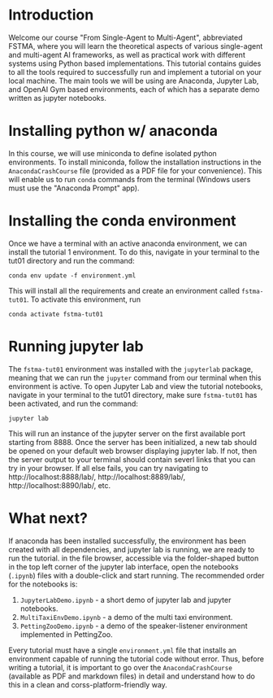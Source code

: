 # Introduction
Welcome our course "From Single-Agent to Multi-Agent", abbreviated FSTMA, where you will learn the theoretical aspects of various single-agent and multi-agent AI frameworks, as well as practical work with different systems using Python based implementations. This tutorial contains guides to all the tools required to successfully run and implement a tutorial on your local machine. The main tools we will be using are Anaconda, Jupyter Lab, and OpenAI Gym based environments, each of which has a separate demo written as jupyter notebooks.

# Installing python w/ anaconda
In this course, we will use miniconda to define isolated python environments. To install miniconda, follow the installation instructions in the `AnacondaCrashCourse` file (provided as a PDF file for your convenience). This will enable us to run `conda` commands from the terminal (Windows users must use the "Anaconda Prompt" app).

# Installing the conda environment
Once we have a terminal with an active anaconda environment, we can install the tutorial 1 environment. To do this, navigate in your terminal to the tut01 directory and run the command:
```
conda env update -f environment.yml
```
This will install all the requirements and create an environment called `fstma-tut01`. To activate this environment, run
```
conda activate fstma-tut01
```

# Running jupyter lab
The `fstma-tut01` environment was installed with the `jupyterlab` package, meaning that we can run the `jupyter` command from our terminal when this environment is active. To open Jupyter Lab and view the tutorial notebooks, navigate in your terminal to the tut01 directory, make sure `fstma-tut01` has been activated, and run the command:
```
jupyter lab
```
This will run an instance of the jupyter server on the first available port starting from 8888. Once the server has been initialized, a new tab should be opened on your default web browser displaying jupyter lab. If not, then the server output to your terminal should contain severl links that you can try in your browser. If all else fails, you can try navigating to http://localhost:8888/lab/, http://localhost:8889/lab/, http://localhost:8890/lab/, etc.

# What next?
If anaconda has been installed successfully, the environment has been created with all dependencies, and jupyter lab is running, we are ready to run the tutorial. in the file browser, accessible via the folder-shaped button in the top left corner of the jupyter lab interface, open the notebooks (`.ipynb`) files with a double-click and start running. The recommended order for the notebooks is:
1. `JupyterLabDemo.ipynb` - a short demo of jupyter lab and jupyter notebooks.
2. `MultiTaxiEnvDemo.ipynb` - a demo of the multi taxi environment.
3. `PettingZooDemo.ipynb` - a demo of the speaker-listener environment implemented in PettingZoo.

Every tutorial must have a single `environment.yml` file that installs an environment capable of running the tutorial code without error. Thus, before writing a tutorial, it is important to go over the `AnacondaCrashCourse` (available as PDF and markdown files) in detail and understand how to do this in a clean and corss-platform-friendly way.
